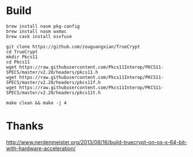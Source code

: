 

# Build
````
brew install nasm pkg-config
brew install nasm wxmac
brew cask install osxfuse
````

````
git clone https://github.com/zouguangxian/TrueCrypt
cd TrueCrypt
mkdir Pkcs11
cd Pkcs11
wget https://raw.githubusercontent.com/Pkcs11Interop/PKCS11-SPECS/master/v2.20/headers/pkcs11.h
wget https://raw.githubusercontent.com/Pkcs11Interop/PKCS11-SPECS/master/v2.20/headers/pkcs11f.h
wget https://raw.githubusercontent.com/Pkcs11Interop/PKCS11-SPECS/master/v2.20/headers/pkcs11t.h

make clean && make -j 4
````

# Thanks
http://www.nerdenmeister.org/2013/08/16/build-truecrypt-on-os-x-64-bit-with-hardware-acceleration/



